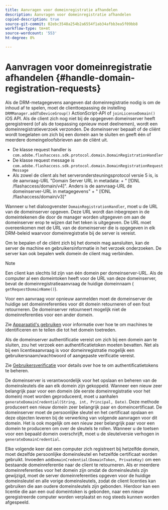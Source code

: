 ```yaml
---
title: Aanvragen voor domeinregistratie afhandelen
description: Aanvragen voor domeinregistratie afhandelen
copied-description: true
source-git-commit: 02ebc3548a254b2a6554f1ab34afbb3ea5f09bb8
workflow-type: tm+mt
source-wordcount: '553'
ht-degree: 0%

---
```


# Aanvragen voor domeinregistratie afhandelen {#handle-domain-registration-requests}

Als de DRM-metagegevens aangeven dat domeinregistratie nodig is om de inhoud af te spelen, moet de clienttoepassing de instelling `DRMManager.addToDeviceGroup()` ActionScript-API of `joinLicenseDomain()` iOS API. Als de client zich nog niet bij de opgegeven domeinserver heeft geregistreerd (of als de toepassing opnieuw moet deelnemen), wordt een domeinregistratieverzoek verzonden. De domeinserver bepaalt of de cliënt wordt toegelaten om zich bij een domein aan te sluiten en geeft één of meerdere domeingeloofsbrieven aan de cliënt uit.

* De klasse request handler is `com.adobe.flashaccess.sdk.protocol.domain.DomainRegistrationHandler`
* De klasse request message is `com.adobe.flashaccess.sdk.protocol.domain.DomainRegistrationRequestMessage`
* Als zowel de client als het serverondersteuningsprotocol versie 5 is, is de aanvraag-URL &quot;Domain Server URL in metadata: + &quot; [!DNL /flashaccess/domain/v4]&quot;. Anders is de aanvraag-URL de domeinserver-URL in metagegevens&quot; + &quot; [!DNL /flashaccess/domain/v3]&quot;

Wanneer u het dialoogvenster `DomainRegistrationHandler`, moet u de URL van de domeinserver opgeven. Deze URL wordt dan inbegrepen in de domeintekenen die door de manager worden uitgegeven om aan de domeinserver erop te wijzen dat het teken is uitgegeven. De URL moet overeenkomen met de URL van de domeinserver die is opgegeven in elk DRM-beleid waarvoor domeinregistratie bij de server is vereist.

Om te bepalen of de cliënt zich bij het domein mag aansluiten, kan de server de machine en gebruikersinformatie in het verzoek onderzoeken. De server kan ook bepalen welk domein de client mag verbinden.

>[!NOTE]
>
>Een client kan slechts lid zijn van één domein per domeinserver-URL. Als de computer al een domeintoken heeft voor de URL van deze domeinserver, bevat de domeinregistratieaanvraag de huidige domeinnaam ( `getRequestDomainName()`).

Voor een aanvraag voor opnieuw aanmelden moet de domeinserver de huidige set domeinreferenties voor dit domein retourneren of een fout retourneren. De domeinserver retourneert mogelijk niet de domeinreferenties voor een ander domein.

Zie [Apparaatid&#39;s gebruiken](../../protecting-content/implementing-the-license-server/processing-drm-requests.md#use-machine-identifiers) voor informatie over hoe te om machines te identificeren en te tellen die tot het domein toetreden.

Als de domeinserver authentificatie vereist om zich bij een domein aan te sluiten, zou het verzoek een authentificatietoken moeten bevatten. Net als bij een licentieaanvraag is voor domeinregistratie mogelijk een gebruikersnaam/wachtwoord of aangepaste verificatie vereist.

Zie [Gebruikersverificatie](../../protecting-content/implementing-the-license-server/processing-drm-requests.md#user-authentication) voor details over hoe te om authentificatietokens te beheren.

De domeinserver is verantwoordelijk voor het opslaan en beheren van de domeinsleutels die aan elk domein zijn gekoppeld. Wanneer een nieuw zeer belangrijk paar voor een domein (de eerste domeinregistratie voor het domein) moet worden geproduceerd, moet u aanhalen `generateDomainCredential(String, int, Principal, Date)`. Deze methode produceert een nieuw domein zeer belangrijk paar en domeincertificaat. De domeinserver moet de persoonlijke sleutel en het certificaat opslaan en deze objecten leveren bij de verwerking van volgende aanvragen voor dit domein. Het is ook mogelijk om een nieuw zeer belangrijk paar voor een domein te produceren om over de sleutels te rollen. Wanneer u de toetsen voor een bepaald domein overschrijft, moet u de sleutelversie verhogen in `generateDomainCredential`.

Elke volgende keer dat een computer zich registreert bij hetzelfde domein, moet dezelfde persoonlijke domeinsleutel en hetzelfde certificaat worden gebruikt. Invoeden `addDomainCredential(DomainToken, PrivateKey)` om een bestaande domeinreferentie naar de client te retourneren. Als er meerdere domeinreferenties voor het domein zijn omdat de domeinsleutels zijn gewijzigd, moet de server domeinreferenties opgeven voor de huidige domeinsleutel en alle vorige domeinsleutels, zodat de client licenties kan gebruiken die aan oudere domeinsleutels zijn gebonden. Hierdoor kan een licentie die aan een oud domeintoken is gebonden, naar een nieuw geregistreerde computer worden verplaatst en nog steeds kunnen worden afgespeeld.
